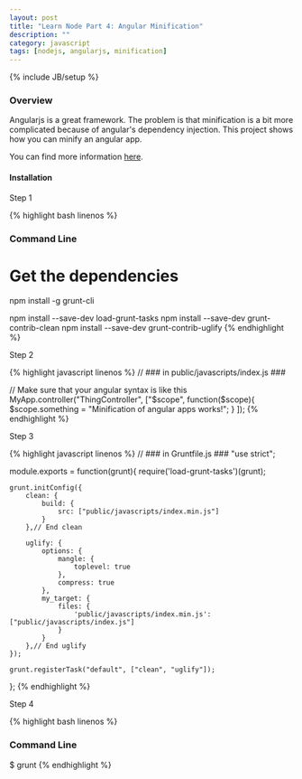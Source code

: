 ```yaml
---
layout: post
title: "Learn Node Part 4: Angular Minification"
description: ""
category: javascript
tags: [nodejs, angularjs, minification]
---
```

{% include JB/setup %}

<!-- Overview -->
<h3>Overview</h3>

Angularjs is a great framework. The problem is that minification is a bit more complicated because of angular's dependency injection. This project shows how you can minify an angular app.

You can find more information [here](https://github.com/GabrielGhe/NodePractice/tree/master/Server11AngularMin).

<h4>Installation</h4>

Step 1

<!-- Code _______________________________________-->
{% highlight bash linenos %}
### Command Line ###

# Get the dependencies
npm install -g grunt-cli

npm install --save-dev load-grunt-tasks
npm install --save-dev grunt-contrib-clean
npm install --save-dev grunt-contrib-uglify
{% endhighlight %}
<!-- /Code ^^^^^^^^^^^^^^^^^^^^^^^^^^^^^^^^^^^^^^-->


Step 2

<!-- Code _______________________________________-->
{% highlight javascript linenos %}
// ### in public/javascripts/index.js ###

// Make sure that your angular syntax is like this
MyApp.controller("ThingController", ["$scope",
    function($scope){
        $scope.something = "Minification of angular apps works!";
    }
]);
{% endhighlight %}
<!-- /Code ^^^^^^^^^^^^^^^^^^^^^^^^^^^^^^^^^^^^^^-->

Step 3

<!-- Code _______________________________________-->
{% highlight javascript linenos %}
// ### in Gruntfile.js ###
"use strict";

module.exports = function(grunt){
    require('load-grunt-tasks')(grunt);

    grunt.initConfig({
        clean: {
            build: {
                src: ["public/javascripts/index.min.js"]
            }
        },// End clean
        
        uglify: {
            options: {
                mangle: {
                    toplevel: true
                },
                compress: true
            },
            my_target: {
                files: {
                    'public/javascripts/index.min.js': ["public/javascripts/index.js"]
                }
            }
        },// End uglify
    });

    grunt.registerTask("default", ["clean", "uglify"]);
};
{% endhighlight %}
<!-- /Code ^^^^^^^^^^^^^^^^^^^^^^^^^^^^^^^^^^^^^^-->

Step 4

<!-- Code _______________________________________-->
{% highlight bash linenos %}
### Command Line ###
$ grunt
{% endhighlight %}
<!-- /Code ^^^^^^^^^^^^^^^^^^^^^^^^^^^^^^^^^^^^^^-->
